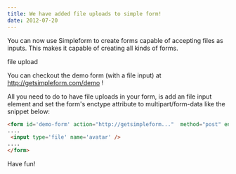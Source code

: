 ```yaml
---
title: We have added file uploads to simple form!
date: 2012-07-20
---
```


You can now use Simpleform to create forms capable of accepting files as inputs. This makes it capable of creating all kinds of forms.

file upload

You can checkout the demo form (with a file input) at http://getsimpleform.com/demo !

All you need to do to have file uploads in your form, is add an file input element and set the form's enctype attribute to multipart/form-data like the snippet below:

~~~html
<form id='demo-form' action="http://getsimpleform..."  method="post" enctype="multipart/form-data">
....
 <input type='file' name='avatar' />
....
</form>
~~~

Have fun!
